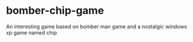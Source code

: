 # bomber-chip-game
An interesting game based on bomber man game and a nostalgic windows xp game named chip
